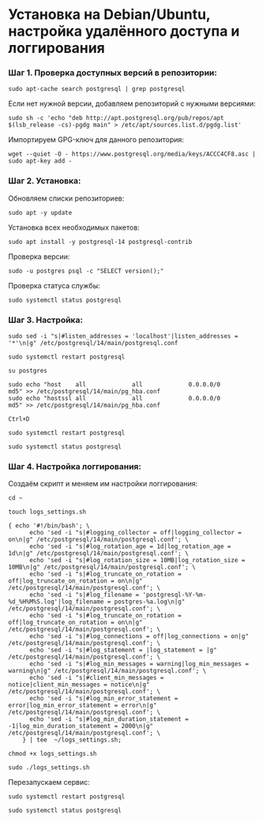 # Установка на Debian/Ubuntu, настройка удалённого доступа и логгирования

### Шаг 1. Проверка доступных версий в репозитории:

``sudo apt-cache search postgresql | grep postgresql``

Если нет нужной версии, добавляем репозиторий с нужными версиями:

```
sudo sh -c 'echo "deb http://apt.postgresql.org/pub/repos/apt $(lsb_release -cs)-pgdg main" > /etc/apt/sources.list.d/pgdg.list'
```

Импортируем GPG-ключ для данного репозитория:

```
wget --quiet -O - https://www.postgresql.org/media/keys/ACCC4CF8.asc | sudo apt-key add -
```

### Шаг 2. Установка:

Обновляем списки репозиториев:

``sudo apt -y update``

Установка всех необходимых пакетов:

``sudo apt install -y postgresql-14 postgresql-contrib``

Проверка версии:

``sudo -u postgres psql -c "SELECT version();"``

Проверка статуса службы:

``sudo systemctl status postgresql``

### Шаг 3. Настройка:

```
sudo sed -i "s|#listen_addresses = 'localhost'|listen_addresses = '*'\n|g" /etc/postgresql/14/main/postgresql.conf
```

``sudo systemctl restart postgresql``

``su postgres``

```
sudo echo "host    all             all             0.0.0.0/0                  md5" >> /etc/postgresql/14/main/pg_hba.conf
sudo echo "hostssl all             all             0.0.0.0/0                  md5" >> /etc/postgresql/14/main/pg_hba.conf
```

``Ctrl+D``

``sudo systemctl restart postgresql``

``sudo systemctl status postgresql``

### Шаг 4. Настройка логгирования:

Создаём скрипт и меняем им настройки логгирования:

``cd ~``

``touch logs_settings.sh``

```
{ echo '#!/bin/bash'; \
      echo 'sed -i "s|#logging_collector = off|logging_collector = on\n|g" /etc/postgresql/14/main/postgresql.conf'; \
      echo 'sed -i "s|#log_rotation_age = 1d|log_rotation_age = 1d\n|g" /etc/postgresql/14/main/postgresql.conf'; \
      echo 'sed -i "s|#log_rotation_size = 10MB|log_rotation_size = 10MB\n|g" /etc/postgresql/14/main/postgresql.conf'; \
      echo 'sed -i "s|#log_truncate_on_rotation = off|log_truncate_on_rotation = on\n|g" /etc/postgresql/14/main/postgresql.conf'; \
      echo 'sed -i "s|#log_filename = 'postgresql-%Y-%m-%d_%H%M%S.log'|log_filename = postgres-%a.log\n|g" /etc/postgresql/14/main/postgresql.conf'; \
      echo 'sed -i "s|#log_truncate_on_rotation = off|log_truncate_on_rotation = on\n|g" /etc/postgresql/14/main/postgresql.conf'; \
      echo 'sed -i "s|#log_connections = off|log_connections = on|g" /etc/postgresql/14/main/postgresql.conf'; \
      echo 'sed -i "s|#log_statement = |log_statement = |g" /etc/postgresql/14/main/postgresql.conf'; \
      echo 'sed -i "s|#log_min_messages = warning|log_min_messages = warning\n|g" /etc/postgresql/14/main/postgresql.conf'; \
      echo 'sed -i "s|#client_min_messages = notice|client_min_messages = notice\n|g" /etc/postgresql/14/main/postgresql.conf'; \
      echo 'sed -i "s|#log_min_error_statement = error|log_min_error_statement = error\n|g" /etc/postgresql/14/main/postgresql.conf'; \
      echo 'sed -i "s|#log_min_duration_statement = -1|log_min_duration_statement = 2000\n|g" /etc/postgresql/14/main/postgresql.conf'; \
    } | tee  ~/logs_settings.sh;
```

``chmod +x logs_settings.sh``

``sudo ./logs_settings.sh``

Перезапускаем сервис:

``sudo systemctl restart postgresql``

``sudo systemctl status postgresql``

